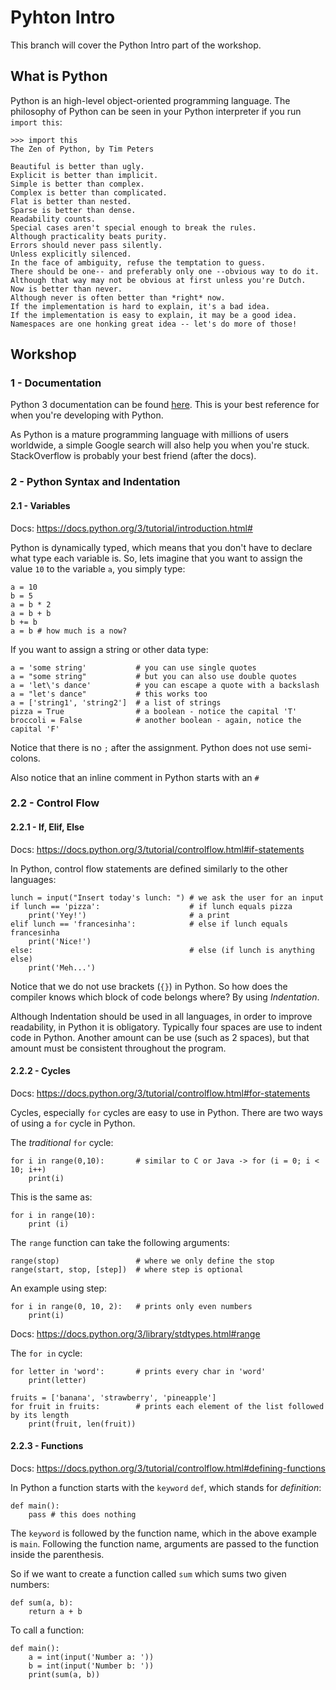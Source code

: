# Pyhton Intro

This branch will cover the Python Intro part of the workshop.

## What is Python
Python is an high-level object-oriented programming language.
The philosophy of Python can be seen in your Python interpreter if you run `import this`:

    >>> import this
    The Zen of Python, by Tim Peters

    Beautiful is better than ugly.
    Explicit is better than implicit.
    Simple is better than complex.
    Complex is better than complicated.
    Flat is better than nested.
    Sparse is better than dense.
    Readability counts.
    Special cases aren't special enough to break the rules.
    Although practicality beats purity.
    Errors should never pass silently.
    Unless explicitly silenced.
    In the face of ambiguity, refuse the temptation to guess.
    There should be one-- and preferably only one --obvious way to do it.
    Although that way may not be obvious at first unless you're Dutch.
    Now is better than never.
    Although never is often better than *right* now.
    If the implementation is hard to explain, it's a bad idea.
    If the implementation is easy to explain, it may be a good idea.
    Namespaces are one honking great idea -- let's do more of those!

## Workshop

### 1 - Documentation
Python 3 documentation can be found [here](https://docs.python.org/3/).
This is your best reference for when you're developing with Python.

As Python is a mature programming language with millions of users worldwide, a simple Google search will also help you when you're stuck.
StackOverflow is probably your best friend (after the docs).

### 2 - Python Syntax and Indentation
#### 2.1 - Variables
Docs: https://docs.python.org/3/tutorial/introduction.html#

Python is dynamically typed, which means that you don't have to declare what type each variable is.
So, lets imagine that you want to assign the value `10` to the variable `a`, you simply type:

    a = 10
    b = 5
    a = b * 2
    a = b + b
    b += b
    a = b # how much is a now?

If you want to assign a string or other data type:

    a = 'some string'           # you can use single quotes
    a = "some string"           # but you can also use double quotes
    a = 'let\'s dance'          # you can escape a quote with a backslash
    a = "let's dance"           # this works too
    a = ['string1', 'string2']  # a list of strings
    pizza = True                # a boolean - notice the capital 'T'
    broccoli = False            # another boolean - again, notice the capital 'F'


Notice that there is no `;` after the assignment. Python does not use semi-colons.

Also notice that an inline comment in Python starts with an `#`

### 2.2 - Control Flow

#### 2.2.1 - If, Elif, Else
Docs: https://docs.python.org/3/tutorial/controlflow.html#if-statements

In Python, control flow statements are defined similarly to the other languages:

    lunch = input("Insert today's lunch: ") # we ask the user for an input
    if lunch == 'pizza':                    # if lunch equals pizza
        print('Yey!')                       # a print
    elif lunch == 'francesinha':            # else if lunch equals francesinha
        print('Nice!')
    else:                                   # else (if lunch is anything else)
        print('Meh...')

Notice that we do not use brackets (`{}`) in Python. So how does the compiler knows which block of code belongs where?
By using *Indentation*.

Although Indentation should be used in all languages, in order to improve readability, in Python it is obligatory.
Typically four spaces are use to indent code in Python. Another amount can be use (such as 2 spaces), but that amount must be consistent throughout the program.

#### 2.2.2 - Cycles
Docs: https://docs.python.org/3/tutorial/controlflow.html#for-statements

Cycles, especially `for` cycles are easy to use in Python.
There are two ways of using a `for` cycle in Python.

The _traditional_ `for` cycle:

    for i in range(0,10):       # similar to C or Java -> for (i = 0; i < 10; i++)
        print(i)

This is the same as:

    for i in range(10):
        print (i)

The `range` function can take the following arguments:

    range(stop)                 # where we only define the stop
    range(start, stop, [step])  # where step is optional

An example using step:

    for i in range(0, 10, 2):   # prints only even numbers
        print(i)

Docs: https://docs.python.org/3/library/stdtypes.html#range

The `for in` cycle:

    for letter in 'word':       # prints every char in 'word'
        print(letter)

    fruits = ['banana', 'strawberry', 'pineapple']
    for fruit in fruits:        # prints each element of the list followed by its length
        print(fruit, len(fruit))



#### 2.2.3 - Functions
Docs: https://docs.python.org/3/tutorial/controlflow.html#defining-functions

In Python a function starts with the `keyword` `def`, which stands for _definition_:

    def main():
        pass # this does nothing

The `keyword` is followed by the function name, which in the above example is `main`.
Following the function name, arguments are passed to the function inside the parenthesis.

So if we want to create a function called `sum` which sums two given numbers:

    def sum(a, b):
        return a + b

To call a function:

    def main():
        a = int(input('Number a: '))
        b = int(input('Number b: '))
        print(sum(a, b))
